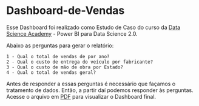 # Dashboard-de-Vendas

Esse Dashboard foi realizado como Estudo de Caso do curso da [Data Science Academy](https://www.datascienceacademy.com.br) - Power BI para Data Science 2.0.

Abaixo as perguntas para gerar o relatório:

    1 - Qual o total de vendas de por ano?
    2 - Qual o custo de entrega do veículo por fabricante?
    3 - Qual o custo de mão de obra por Estado?
    4 - Qual o total de vendas geral?
      
Antes de responder a essas perguntas é necessário que façamos o tratamento de dados. Então, a partir daí podemos responder às perguntas. Acesse o arquivo em [PDF](https://github.com/maisonhenrique/dashboard-powerbi/blob/4db969b9b5ae4959ebcbcd48f83e423dcda6f0ed/Estudo_de_Caso_1/EstudoCaso1.pdf) para visualizar o Dashboard final. 
